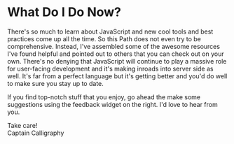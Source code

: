 # What Do I Do Now?

There's so much to learn about JavaScript and new cool tools and best practices come up all the time. So this Path does not even try to be comprehensive. Instead, I've assembled some of the awesome resources I've found helpful and pointed out to others that you can check out on your own. There's no denying that JavaScript will continue to play a massive role for user-facing development and it's making inroads into server side as well. It's far from a perfect language but it's getting better and you'd do well to make sure you stay up to date.

If you find top-notch stuff that you enjoy, go ahead the make some suggestions using the feedback widget on the right. I'd love to hear from you.

Take care!  
Captain Calligraphy
